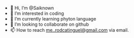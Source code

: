 - 👋 Hi, I’m @Saiknown
- 👀 I’m interested in coding
- 🌱 I’m currently learning phyton language
- 💞️ I’m looking to collaborate on github
- 📫 How to reach me..rodcatinguel@gmail.com via email.

<!---
Saiknown/Saiknown is a ✨ special ✨ repository because its `README.md` (this file) appears on your GitHub profile.
You can click the Preview link to take a look at your changes.
--->
